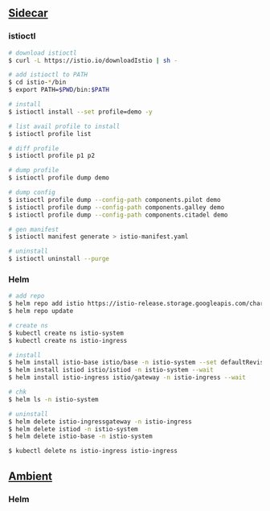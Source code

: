 ## [Sidecar](https://istio.io/latest/docs/setup/install/)

### istioctl

```bash
# download istioctl
$ curl -L https://istio.io/downloadIstio | sh -

# add istioctl to PATH
$ cd istio-*/bin
$ export PATH=$PWD/bin:$PATH
```

```bash
# install
$ istioctl install --set profile=demo -y
```

```bash
# list avail profile to install
$ istioctl profile list

# diff profile
$ istioctl profile p1 p2

# dump profile
$ istioctl profile dump demo

# dump config
$ istioctl profile dump --config-path components.pilot demo
$ istioctl profile dump --config-path components.galley demo
$ istioctl profile dump --config-path components.citadel demo

# gen manifest
$ istioctl manifest generate > istio-manifest.yaml
```

```bash
# uninstall
$ istioctl uninstall --purge 
```

### Helm

```bash
# add repo
$ helm repo add istio https://istio-release.storage.googleapis.com/charts
$ helm repo update
```

```bash
# create ns
$ kubectl create ns istio-system
$ kubectl create ns istio-ingress

# install
$ helm install istio-base istio/base -n istio-system --set defaultRevision=default
$ helm install istiod istio/istiod -n istio-system --wait
$ helm install istio-ingress istio/gateway -n istio-ingress --wait

# chk
$ helm ls -n istio-system
```

```bash
# uninstall
$ helm delete istio-ingressgateway -n istio-ingress
$ helm delete istiod -n istio-system
$ helm delete istio-base -n istio-system

$ kubectl delete ns istio-ingress istio-ingress
```

## [Ambient](https://istio.io/latest/docs/ambient/install/)

### Helm